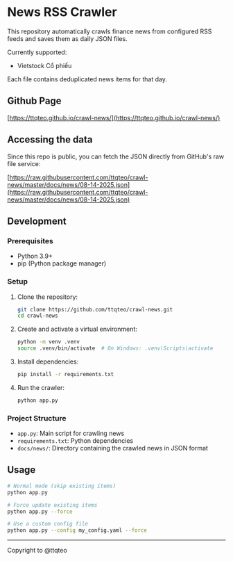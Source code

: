 # News RSS Crawler

This repository automatically crawls finance news from configured RSS feeds and saves them as daily JSON files.

Currently supported:
- Vietstock Cổ phiếu
  
Each file contains deduplicated news items for that day.

## Github Page

[https://ttqteo.github.io/crawl-news/](https://ttqteo.github.io/crawl-news/)

## Accessing the data

Since this repo is public, you can fetch the JSON directly from GitHub's raw file service:

[https://raw.githubusercontent.com/ttqteo/crawl-news/master/docs/news/08-14-2025.json](https://raw.githubusercontent.com/ttqteo/crawl-news/master/docs/news/08-14-2025.json)

## Development

### Prerequisites
- Python 3.9+
- pip (Python package manager)

### Setup

1. Clone the repository:
   ```bash
   git clone https://github.com/ttqteo/crawl-news.git
   cd crawl-news
   ```

2. Create and activate a virtual environment:
   ```bash
   python -m venv .venv
   source .venv/bin/activate  # On Windows: .venv\Scripts\activate
   ```

3. Install dependencies:
   ```bash
   pip install -r requirements.txt
   ```

4. Run the crawler:
   ```bash
   python app.py
   ```

### Project Structure

- `app.py`: Main script for crawling news
- `requirements.txt`: Python dependencies
- `docs/news/`: Directory containing the crawled news in JSON format

## Usage

```bash
# Normal mode (skip existing items)
python app.py

# Force update existing items
python app.py --force

# Use a custom config file
python app.py --config my_config.yaml --force
```

---

Copyright to @ttqteo

